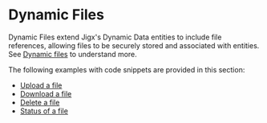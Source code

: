 # Dynamic Files

Dynamic Files extend Jigx's Dynamic Data entities to include file references, allowing files to be securely stored and associated with entities. See [Dynamic files](https://docs.jigx.com/dynamic-files) to understand more.

The following examples with code snippets are provided in this section:

- [Upload a file](<./Dynamic Files/Upload a file.md>)
- [Download a file](<./Dynamic Files/Download a file.md>)
- [Delete a file](<./Dynamic Files/Delete a file.md>)
- [Status of a file](<./Dynamic Files/Status of a file.md>)

